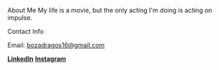 About Me
My life is a movie, but the only acting I'm doing is acting on impulse.

Contact Info

Email: bozadragos16@gmail.com

**[LinkedIn](https://www.linkedin.com/in/dragos-boza-85b9bb17a)**
**[Instagram](https://www.instagram.com/bozadragos/)**


